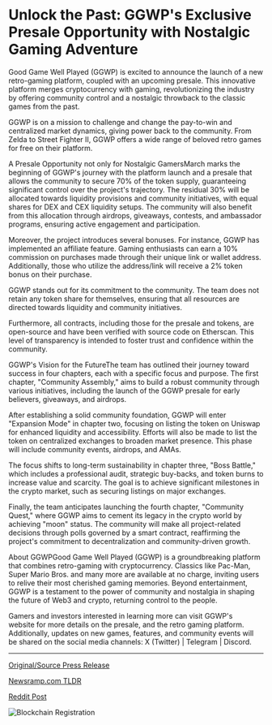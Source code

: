 # Unlock the Past: GGWP's Exclusive Presale Opportunity with Nostalgic Gaming Adventure

Good Game Well Played (GGWP) is excited to announce the launch of a new retro-gaming platform, coupled with an upcoming presale. This innovative platform merges cryptocurrency with gaming, revolutionizing the industry by offering community control and a nostalgic throwback to the classic games from the past.

GGWP is on a mission to challenge and change the pay-to-win and centralized market dynamics, giving power back to the community. From Zelda to Street Fighter II, GGWP offers a wide range of beloved retro games for free on their platform.

A Presale Opportunity not only for Nostalgic GamersMarch marks the beginning of GGWP's journey with the platform launch and a presale that allows the community to secure 70% of the token supply, guaranteeing significant control over the project's trajectory. The residual 30% will be allocated towards liquidity provisions and community initiatives, with equal shares for DEX and CEX liquidity setups. The community will also benefit from this allocation through airdrops, giveaways, contests, and ambassador programs, ensuring active engagement and participation.

Moreover, the project introduces several bonuses. For instance, GGWP has implemented an affiliate feature. Gaming enthusiasts can earn a 10% commission on purchases made through their unique link or wallet address. Additionally, those who utilize the address/link will receive a 2% token bonus on their purchase.

GGWP stands out for its commitment to the community. The team does not retain any token share for themselves, ensuring that all resources are directed towards liquidity and community initiatives.

Furthermore, all contracts, including those for the presale and tokens, are open-source and have been verified with source code on Etherscan. This level of transparency is intended to foster trust and confidence within the community.

GGWP's Vision for the FutureThe team has outlined their journey toward success in four chapters, each with a specific focus and purpose. The first chapter, "Community Assembly," aims to build a robust community through various initiatives, including the launch of the GGWP presale for early believers, giveaways, and airdrops.

After establishing a solid community foundation, GGWP will enter "Expansion Mode" in chapter two, focusing on listing the token on Uniswap for enhanced liquidity and accessibility. Efforts will also be made to list the token on centralized exchanges to broaden market presence. This phase will include community events, airdrops, and AMAs.

The focus shifts to long-term sustainability in chapter three, "Boss Battle," which includes a professional audit, strategic buy-backs, and token burns to increase value and scarcity. The goal is to achieve significant milestones in the crypto market, such as securing listings on major exchanges.

Finally, the team anticipates launching the fourth chapter, "Community Quest," where GGWP aims to cement its legacy in the crypto world by achieving "moon" status. The community will make all project-related decisions through polls governed by a smart contract, reaffirming the project's commitment to decentralization and community-driven growth.

About GGWPGood Game Well Played (GGWP) is a groundbreaking platform that combines retro-gaming with cryptocurrency. Classics like Pac-Man, Super Mario Bros. and many more are available at no charge, inviting users to relive their most cherished gaming memories. Beyond entertainment, GGWP is a testament to the power of community and nostalgia in shaping the future of Web3 and crypto, returning control to the people.

Gamers and investors interested in learning more can visit GGWP's website for more details on the presale, and the retro gaming platform. Additionally, updates on new games, features, and community events will be shared on the social media channels: X (Twitter) | Telegram | Discord. 

---

[Original/Source Press Release](https://blockchainwire.io/press-release/unlock-the-past-ggwps-exclusive-presale-opportunity-with-nostalgic-gaming-adventure)
                    

[Newsramp.com TLDR](None) 



[Reddit Post](https://www.reddit.com/r/GamingNewsRamp/comments/1b6rnae/ggwp_launches_retrogaming_platform_with_presale/) 



![Blockchain Registration](https://cdn.newsramp.app/blockchainwire/qrcode/243/4/cool6yMy.webp)